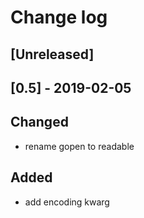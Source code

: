 # Change log

## [Unreleased]

## [0.5] - 2019-02-05
## Changed
- rename gopen to readable

## Added
- add encoding kwarg
